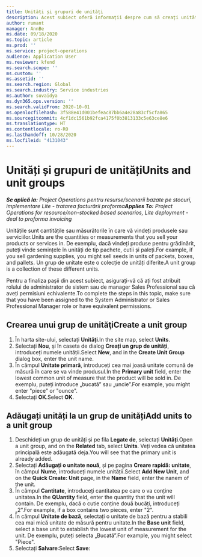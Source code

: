 ```yaml
---
title: Unități și grupuri de unități
description: Acest subiect oferă informații despre cum să creați unități și grupuri de unități în Dynamics 365 Project Operations.
author: rumant
manager: AnnBe
ms.date: 09/18/2020
ms.topic: article
ms.prod: ''
ms.service: project-operations
audience: Application User
ms.reviewer: kfend
ms.search.scope: ''
ms.custom: ''
ms.assetid: ''
ms.search.region: Global
ms.search.industry: Service industries
ms.author: suvaidya
ms.dyn365.ops.version: ''
ms.search.validFrom: 2020-10-01
ms.openlocfilehash: 3f588e41d001befeac87bb6a4e28a83cf5cfa865
ms.sourcegitcommit: 4cf1dc1561b92fca4175f0b3813133c5e63ce8e6
ms.translationtype: HT
ms.contentlocale: ro-RO
ms.lasthandoff: 10/28/2020
ms.locfileid: "4131043"
---
```

# <a name="units-and-unit-groups"></a><span data-ttu-id="1524e-103">Unități și grupuri de unități</span><span class="sxs-lookup"><span data-stu-id="1524e-103">Units and unit groups</span></span>

<span data-ttu-id="1524e-104">_**Se aplică la:** Project Operations pentru resurse/scenarii bazate pe stocuri, implementare Lite - tratarea facturării proforma_</span><span class="sxs-lookup"><span data-stu-id="1524e-104">_**Applies To:** Project Operations for resource/non-stocked based scenarios, Lite deployment - deal to proforma invoicing_</span></span>

<span data-ttu-id="1524e-105">Unitățile sunt cantitățile sau măsurătorile în care vă vindeți produsele sau serviciilor.</span><span class="sxs-lookup"><span data-stu-id="1524e-105">Units are the quantities or measurements that you sell your products or services in.</span></span> <span data-ttu-id="1524e-106">De exemplu, dacă vindeți produse pentru grădinărit, puteți vinde semințele în unități de tip pachete, cutii și paleți.</span><span class="sxs-lookup"><span data-stu-id="1524e-106">For example, if you sell gardening supplies, you might sell seeds in units of packets, boxes, and pallets.</span></span> <span data-ttu-id="1524e-107">Un grup de unitate este o colecție de unități diferite.</span><span class="sxs-lookup"><span data-stu-id="1524e-107">A unit group is a collection of these different units.</span></span>

<span data-ttu-id="1524e-108">Pentru a finaliza pașii din acest subiect, asigurați-vă că ați fost atribuit rolului de administrator de sistem sau de manager Sales Professional sau că aveți permisiuni echivalente.</span><span class="sxs-lookup"><span data-stu-id="1524e-108">To complete the steps in this topic, make sure that you have been assigned to the System Administrator or Sales Professional Manager role or have equivalent permissions.</span></span>

## <a name="create-a-unit-group"></a><span data-ttu-id="1524e-109">Crearea unui grup de unităţi</span><span class="sxs-lookup"><span data-stu-id="1524e-109">Create a unit group</span></span>

1. <span data-ttu-id="1524e-110">În harta site-ului, selectați **Unități**.</span><span class="sxs-lookup"><span data-stu-id="1524e-110">In the site map, select **Units**.</span></span>
2. <span data-ttu-id="1524e-111">Selectați **Nou**, și în caseta de dialog **Creați un grup de unități**, introduceți numele unității.</span><span class="sxs-lookup"><span data-stu-id="1524e-111">Select **New**, and in the **Create Unit Group** dialog box, enter the unit name.</span></span>
3. <span data-ttu-id="1524e-112">În câmpul **Unitate primară**, introduceți cea mai joasă unitate comună de măsură în care se va vinde produsul.</span><span class="sxs-lookup"><span data-stu-id="1524e-112">In the **Primary unit** field, enter the lowest common unit of measure that the product will be sold in.</span></span> <span data-ttu-id="1524e-113">De exemplu, puteți introduce „bucată” sau „uncie”.</span><span class="sxs-lookup"><span data-stu-id="1524e-113">For example, you might enter "piece" or "ounce".</span></span>
4. <span data-ttu-id="1524e-114">Selectați **OK**.</span><span class="sxs-lookup"><span data-stu-id="1524e-114">Select **OK**.</span></span>

## <a name="add-units-to-a-unit-group"></a><span data-ttu-id="1524e-115">Adăugați unități la un grup de unități</span><span class="sxs-lookup"><span data-stu-id="1524e-115">Add units to a unit group</span></span>

1. <span data-ttu-id="1524e-116">Deschideți un grup de unități și pe fila **Legate de**, selectați **Unități**.</span><span class="sxs-lookup"><span data-stu-id="1524e-116">Open a unit group, and on the **Related** tab, select **Units**.</span></span> <span data-ttu-id="1524e-117">Veți vedea că unitatea principală este adăugată deja.</span><span class="sxs-lookup"><span data-stu-id="1524e-117">You will see that the primary unit is already added.</span></span>
2. <span data-ttu-id="1524e-118">Selectați **Adăugați o unitate nouă**, și pe pagina **Creare rapidă: unitate**, în câmpul **Nume**, introduceți numele unității.</span><span class="sxs-lookup"><span data-stu-id="1524e-118">Select **Add New Unit**, and on the **Quick Create: Unit** page, in the **Name** field, enter the nanem of the unit.</span></span>
3. <span data-ttu-id="1524e-119">În câmpul **Cantitate**, introduceți cantitatea pe care o va conține unitatea.</span><span class="sxs-lookup"><span data-stu-id="1524e-119">In the **QUantity** field, enter the quantity that the unit will contain.</span></span> <span data-ttu-id="1524e-120">De exemplu, dacă o cutie conține două bucăți, introduceți „2”.</span><span class="sxs-lookup"><span data-stu-id="1524e-120">For example, if a box contains two pieces, enter "2".</span></span> 
4. <span data-ttu-id="1524e-121">În câmpul **Unitate de bază**, selectați o unitate de bază pentru a stabili cea mai mică unitate de măsură pentru unitate.</span><span class="sxs-lookup"><span data-stu-id="1524e-121">In the **Base unit** field, select a base unit to establish the lowest unit of measurement for the unit.</span></span> <span data-ttu-id="1524e-122">De exemplu, puteți selecta „Bucată”.</span><span class="sxs-lookup"><span data-stu-id="1524e-122">For example, you might select "Piece".</span></span>
5. <span data-ttu-id="1524e-123">Selectați **Salvare**:</span><span class="sxs-lookup"><span data-stu-id="1524e-123">Select **Save**:</span></span>
